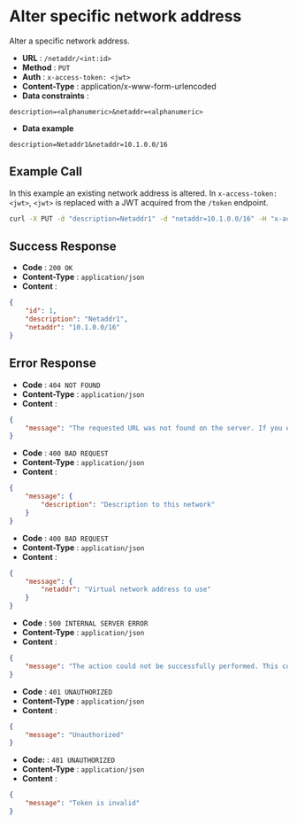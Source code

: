 # Alter specific network address
Alter a specific network address.

- **URL** : `/netaddr/<int:id>`
- **Method** : `PUT`
- **Auth** : `x-access-token: <jwt>`
- **Content-Type** : application/x-www-form-urlencoded
- **Data constraints** :

```
description=<alphanumeric>&netaddr=<alphanumeric>
```

- **Data example**

```
description=Netaddr1&netaddr=10.1.0.0/16
```

## Example Call
In this example an existing network address is altered. In `x-access-token: <jwt>`, `<jwt>` is replaced with a JWT acquired from the `/token` endpoint.

```sh
curl -X PUT -d "description=Netaddr1" -d "netaddr=10.1.0.0/16" -H "x-access-token: eyJ0eXAiOiJKV1QiLCJhbGciOiJIUzI1NiJ9.eyJpZCI6MSwiZXhwIjoxNjE2ODQ2MTk5LjY2OTg4MTZ9.CMUrx135QNlUH0NsKO8rXg724dcQjhHPuPyptBwxP4U" http://wgmeshapi/api/netaddr/1
```

## Success Response
- **Code** : `200 OK`
- **Content-Type** : `application/json`
- **Content** :

```json
{
    "id": 1,
    "description": "Netaddr1",
    "netaddr": "10.1.0.0/16"
}
```

## Error Response
- **Code** : `404 NOT FOUND`
- **Content-Type** : `application/json`
- **Content** :

```json
{
    "message": "The requested URL was not found on the server. If you entered the URL manually please check your spelling and try again."
}
```

- **Code** : `400 BAD REQUEST`
- **Content-Type** : `application/json`
- **Content** :

```json
{
    "message": {
        "description": "Description to this network"
    }
}
```

- **Code** : `400 BAD REQUEST`
- **Content-Type** : `application/json`
- **Content** :

```json
{
    "message": {
        "netaddr": "Virtual network address to use"
    }
}
```

- **Code** : `500 INTERNAL SERVER ERROR`
- **Content-Type** : `application/json`
- **Content** :

```json
{
    "message": "The action could not be successfully performed. This could be due to unique constraints in the database, or the database not being available."
}
```

- **Code** : `401 UNAUTHORIZED`
- **Content-Type** : `application/json`
- **Content** :

```json
{
    "message": "Unauthorized"
}
```

- **Code:** : `401 UNAUTHORIZED`
- **Content-Type** : `application/json`
- **Content** :

```json
{
    "message": "Token is invalid"
}
```
